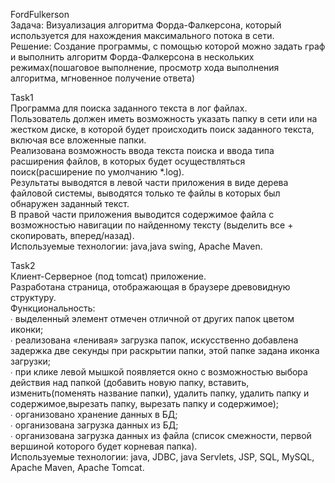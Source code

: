 FordFulkerson<br>
Задача: Визуализация алгоритма Форда-Фалкерсона, который используется для нахождения максимального потока в сети.<br>
Решение: Создание программы, с помощью которой можно задать граф и выполнить алгоритм Форда-Фалкерсона в нескольких режимах(пошаговое выполнение, просмотр хода выполнения алгоритма, мгновенное получение ответа)

Task1<br>
Программа для поиска заданного текста в лог файлах.<br>
Пользователь должен иметь возможность указать папку в сети или на жестком диске, в которой будет происходить поиск заданного текста, включая все вложенные папки.<br>
Реализована возможность ввода текста поиска и ввода типа расширения файлов, в которых будет осуществляться поиск(расширение по умолчанию *.log).<br>
Результаты  выводятся в левой части приложения в виде дерева файловой системы, выводятся  только те файлы в которых был обнаружен заданный текст.<br>
В правой части приложения выводится  содержимое файла с возможностью навигации по найденному тексту (выделить все + скопировать, вперед/назад).<br>
Используемые технологии: java,java swing, Apache Maven.<br>

Task2<br> 
Клиент-Серверное (под tomcat) приложение.<br>
Разработана страница, отображающая в браузере древовидную структуру.<br>
Функциональность:<br>
∙ выделенный элемент отмечен отличной от других папок цветом иконки;<br>
∙ реализована «ленивая» загрузка папок, искусственно добавлена задержка две секунды при раскрытии папки, этой папке задана иконка загрузки;<br>
∙ при клике левой мышкой появляется окно с возможностью выбора действия над папкой (добавить новую папку, вставить, изменить(поменять название папки), удалить папку, удалить папку и содержимое,вырезать папку, вырезать папку и содержимое);<br>
∙ организовано хранение данных в БД;<br>
∙ организована загрузка данных из БД;<br>
∙ организована загрузка данных из файла (список смежности, первой вершиной которого будет корневая папка).<br>
Используемые технологии: java, JDBC, java Servlets, JSP, SQL, MySQL, Apache Maven, Apache Tomcat.

